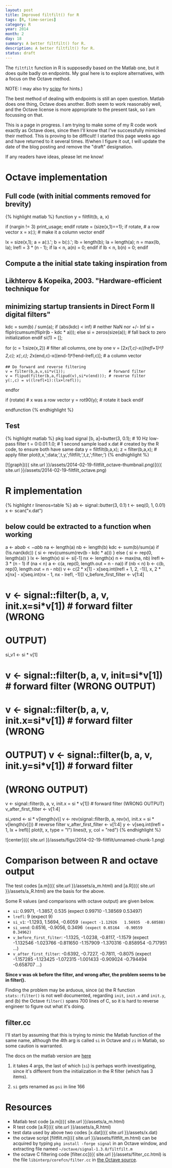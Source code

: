```yaml
---
layout: post
title: Improved filtfilt() for R
tags: [R, time-series]
category: R
year: 2014
month: 2
day: 18
summary: A better filtfilt() for R.
description: A better filtfilt() for R.
status: draft
---
```

The ``filtfilt`` function in R is supposedly based on the Matlab one, but it does quite badly on endpoints.  My goal here is to explore alternatives, with a focus on the Octave method.

NOTE: I may also try [scipy](http://wiki.scipy.org/Cookbook/FiltFilt) for hints.)

The best method of dealing with endpoints is still an open question.  Matlab does one thing, Octave does another.  Both seem to work reasonably well, and the Octave license is more appropriate to the present task, so I am focussing on that.

This is a page in progress.  I am trying to make some of my R code work exactly as Octave does, since then I'll know that I've successfully mimicked their method.  This is proving to be difficult!  I started this page weeks ago and have returned to it several times.  If/when I figure it out, I will update the date of the blog posting and remove the "draft" designation.

If any readers have ideas, please let me know!


# Octave implementation

## Full code (with initial comments removed for brevity)

{% highlight matlab %}
function y = filtfilt(b, a, x)

  if (nargin != 3)
    print_usage;
  endif
  rotate = (size(x,1)==1);
  if rotate,                    # a row vector
    x = x(:);                   # make it a column vector
  endif

  lx = size(x,1);
  a = a(:).';
  b = b(:).';
  lb = length(b);
  la = length(a);
  n = max(lb, la);
  lrefl = 3 * (n - 1);
  if la < n, a(n) = 0; endif
  if lb < n, b(n) = 0; endif

  ## Compute a the initial state taking inspiration from
  ## Likhterov & Kopeika, 2003. "Hardware-efficient technique for
  ##     minimizing startup transients in Direct Form II digital filters"
  kdc = sum(b) / sum(a);
  if (abs(kdc) < inf) # neither NaN nor +/- Inf
    si = fliplr(cumsum(fliplr(b - kdc * a)));
  else
    si = zeros(size(a)); # fall back to zero initialization
  endif
  si(1) = [];

  for (c = 1:size(x,2)) # filter all columns, one by one
    v = [2*x(1,c)-x((lrefl+1):-1:2,c); x(:,c);
         2*x(end,c)-x((end-1):-1:end-lrefl,c)]; # a column vector

    ## Do forward and reverse filtering
    v = filter(b,a,v,si*v(1));                   # forward filter
    v = flipud(filter(b,a,flipud(v),si*v(end))); # reverse filter
    y(:,c) = v((lrefl+1):(lx+lrefl));
  endfor

  if (rotate)                   # x was a row vector
    y = rot90(y);               # rotate it back
  endif

endfunction
{% endhighlight %}


## Test

{% highlight matlab %}
pkg load signal
[b, a]=butter(3, 0.1);                  # 10 Hz low-pass filter
t = 0:0.01:1.0;                         # 1 second sample
load x.dat # created by the R code, to ensure both have same data
y = filtfilt(b,a,x); z = filter(b,a,x); # apply filter
plot(t,x,';data;',t,y,';filtfilt;',t,z,';filter;')
{% endhighlight %}



[![graph]({{ site.url }}/assets/2014-02-19-filtfilt_octave-thumbnail.png)]({{ site.url }}/assets/2014-02-19-filtfilt_octave.png)

# R implementation


{% highlight r linenos=table %}
ab <- signal::butter(3, 0.1)
t <- seq(0, 1, 0.01)
x <- scan("x.dat")
## below could be extracted to a function when working
a <- ab$a
b <- ab$b
na <- length(a)
nb <- length(b)
kdc <- sum(b)/sum(a)
if (!is.nan(kdc)) {
    si <- rev(cumsum(rev(b - kdc * a)))
} else {
    si <- rep(0, length(a))
}
lx <- length(x)
si <- si[-1]
nx <- length(x)
n <- max(na, nb)
lrefl <- 3 * (n - 1)
if (na < n) a <- c(a, rep(0, length.out = n - na))
if (nb < n) b <- c(b, rep(0, length.out = n - nb))
v <- c(2 * x[1] - x[seq.int(lrefl + 1, 2, -1)], x, 2 * x[nx] - x[seq.int(nx - 
    1, nx - lrefl, -1)])
v_before_first_filter <- v[1:4]

# v <- signal::filter(b, a, v, init.x=si*v[1]) # forward filter (WRONG
# OUTPUT)
si_v1 <- si * v[1]
# v <- signal::filter(b, a, v, init=si*v[1]) # forward filter (WRONG OUTPUT)
# v <- signal::filter(b, a, v, init.x=si*v[1]) # forward filter (WRONG
# OUTPUT) v <- signal::filter(b, a, v, init.y=si*v[1]) # forward filter
# (WRONG OUTPUT)
v <- signal::filter(b, a, v, init.x = si * v[1])  # forward filter (WRONG OUTPUT)
v_after_first_filter <- v[1:4]

si_vend <- si * v[length(v)]
v <- rev(signal::filter(b, a, rev(v), init.x = si * v[length(v)]))  # reverse filter
v_after_first_filter <- v[1:4]
y <- v[seq.int(lrefl + 1, lx + lrefl)]
plot(t, x, type = "l")
lines(t, y, col = "red")
{% endhighlight %}

![center]({{ site.url }}/assets/figs/2014-02-19-filtfilt/unnamed-chunk-1.png) 


# Comparison between R and octave output

The test codes [a.m]({{ site.url }}/assets/a_m.html) and [a.R]({{ site.url }}/assets/a_R.html) are the basis for the above.

Some R values (and comparisons with octave output) are given below.

* ``si``: 0.9971, -1.3857, 0.535 (expect 0.99710  -1.38569   0.53497)
* ``lrefl``: 9 (expect 9)
* ``si_v1``: -1.1293, 1.5694, -0.6059` (expect -1.12926   1.56935  -0.60588)`
* ``si_vend``: 0.6516, -0.9056, 0.3496` (expect 0.65164  -0.90559   0.34962)`
* ``v_before_first_filter``: -1.1325, -1.0238, -0.8117, -1.1579 (expect -1.132546  -1.023766  -0.811650  -1.157909  -1.370316  -0.858954  -0.717951  ...)
* ``v_after_first_filter``: -0.6392, -0.7227, -0.7811, -0.8075 (expect -1.157285  -1.123425  -1.072315  -1.001433  -0.909024  -0.794494  -0.658707 ...)

**Since v was ok before the filter, and wrong after, the problem seems to be in filter().**

Finding the problem may be arduous, since (a) the R function ``stats::filter()`` is not well documented, regarding ``init``, ``init.x`` and ``init.y``, and (b) the Octave ``filter()`` spans 700 lines of C, so it is hard to reverse engineer to figure out what it's doing.



## filter.cc

I'll start by assuming that this is trying to mimic the Matlab function of the same name, although the 4th arg is called ``si`` in Octave and ``zi`` in Matlab, so some caution is warranted.

The docs on the matlab version are [here](http://www.mathworks.com/help/matlab/ref/filter.html)
1. it takes 4 args, the last of which (``si``) is perhaps worth investigating, since it's different from the initialization in the R filter (which has 3 items).

2. ``si`` gets renamed as ``psi`` in line 166


# Resources
* Matlab test code [a.m]({{ site.url }}/assets/a_m.html)
* R test code [a.R]({{ site.url }}/assets/a_R.html)
* test data used by above two codes [x.dat]({{ site.url }}/assets/x.dat)
* the octave script [filtfilt.m]({{ site.url }}/assets/filtfilt_m.html)  can be acquired by typing ``pkg install -forge signal`` in an Octave window, and extracting file named ``~/octave/signal-1.3.0/filtfilt.m``
* the octave C filtering code [filter.cc]({{ site.url }}/assets/filter_cc.html) is the file ``libinterp/corefcn/filter.cc`` in [the Octave source](http://www.gnu.org/software/octave/download.html).

